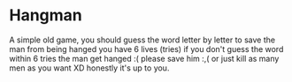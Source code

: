 # Hangman
A simple old game, you should guess the word letter by letter to save the man from being hanged you have 6 lives (tries) if you don't guess the word within 6 tries the man get hanged :( please save him :,( or just kill as many men as you want XD honestly it's up to you.
